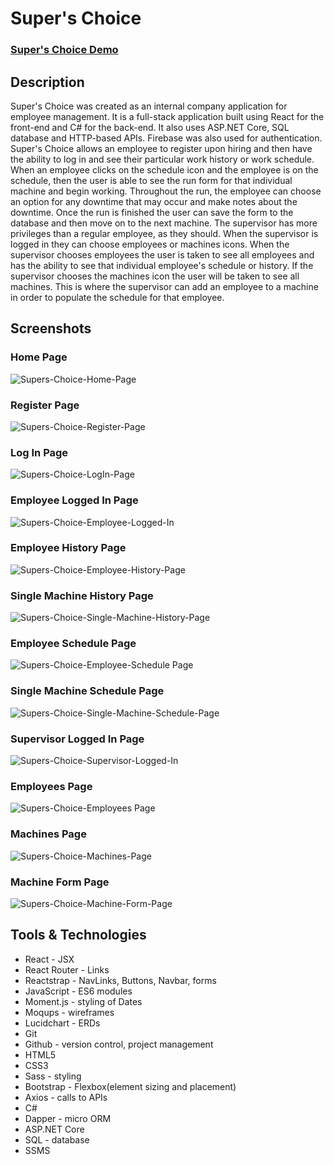 # Super's Choice

### [Super's Choice Demo](https://www.loom.com/share/e971dbb3ce244a7d9113773610fdb6eb?sharedAppSource=personal_library)

## Description
Super's Choice was created as an internal company application for employee management. It is a full-stack application built using React for the front-end and C# for the back-end. It also uses ASP.NET Core, SQL database and HTTP-based APIs. Firebase was also used for authentication. Super's Choice allows an employee to register upon hiring and then have the ability to log in and see their particular work history or work schedule. When an employee clicks on the schedule icon and the employee is on the schedule, then the user is able to see the run form for that individual machine and begin working. Throughout the run, the employee can choose an option for any downtime that may occur and make notes about the downtime. Once the run is finished the user can save the form to the database and then move on to the next machine. The supervisor has more privileges than a regular employee, as they should. When the supervisor is logged in they can choose employees or machines icons. When the supervisor chooses employees the user is taken to see all employees and has the ability to see that individual employee's schedule or history. If the supervisor chooses the machines icon the user will be taken to see all machines. This is where the supervisor can add an employee to a machine in order to populate the schedule for that employee.

## Screenshots
### Home Page
![Supers-Choice-Home-Page](https://user-images.githubusercontent.com/51214463/104249233-9df25580-5430-11eb-8ec5-7220d0ca21bb.PNG)

### Register Page
![Supers-Choice-Register-Page](https://user-images.githubusercontent.com/51214463/104249467-178a4380-5431-11eb-8b55-07b46228e93f.PNG)

### Log In Page
![Supers-Choice-LogIn-Page](https://user-images.githubusercontent.com/51214463/104249625-6f28af00-5431-11eb-96d0-a4876e412c2d.PNG)

### Employee Logged In Page
![Supers-Choice-Employee-Logged-In](https://user-images.githubusercontent.com/51214463/104249844-d9415400-5431-11eb-96d5-cd4759059164.PNG)

### Employee History Page
![Supers-Choice-Employee-History-Page](https://user-images.githubusercontent.com/51214463/104249987-31785600-5432-11eb-8d2d-228be49a780d.PNG)

### Single Machine History Page
![Supers-Choice-Single-Machine-History-Page](https://user-images.githubusercontent.com/51214463/104250188-ab104400-5432-11eb-90f8-2996182028d3.PNG)

### Employee Schedule Page
![Supers-Choice-Employee-Schedule Page](https://user-images.githubusercontent.com/51214463/104250450-45708780-5433-11eb-99a4-01e729a084b9.PNG)

### Single Machine Schedule Page
![Supers-Choice-Single-Machine-Schedule-Page](https://user-images.githubusercontent.com/51214463/104250651-a26c3d80-5433-11eb-8d85-d09f6e88b4f6.PNG)

### Supervisor Logged In Page
![Supers-Choice-Supervisor-Logged-In](https://user-images.githubusercontent.com/51214463/104251513-836eab00-5435-11eb-9332-3e8dd86f1688.PNG)

### Employees Page
![Supers-Choice-Employees Page](https://user-images.githubusercontent.com/51214463/104251672-db0d1680-5435-11eb-9055-463fc8495469.PNG)

### Machines Page
![Supers-Choice-Machines-Page](https://user-images.githubusercontent.com/51214463/104251792-21627580-5436-11eb-8b3e-c94b057c9bf4.PNG)

### Machine Form Page
![Supers-Choice-Machine-Form-Page](https://user-images.githubusercontent.com/51214463/104251917-6c7c8880-5436-11eb-8214-89748a653638.PNG)

## Tools & Technologies
* React - JSX
* React Router - Links
* Reactstrap - NavLinks, Buttons, Navbar, forms
* JavaScript - ES6 modules
* Moment.js - styling of Dates
* Moqups - wireframes
* Lucidchart - ERDs
* Git
* Github - version control, project management
* HTML5
* CSS3
* Sass - styling
* Bootstrap - Flexbox(element sizing and placement)
* Axios - calls to APIs
* C#
* Dapper - micro ORM
* ASP.NET Core
* SQL - database
* SSMS
